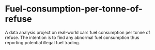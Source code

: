 # Fuel-consumption-per-tonne-of-refuse
A data analysis project on real-world cars fuel consumption per tonne of refuse. The intention is to find any abnormal fuel consumption thus reporting potential illegal fuel trading.
